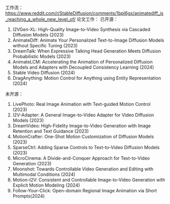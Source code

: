 工作流：
https://www.reddit.com/r/StableDiffusion/comments/1bpl6gx/animatediff_is_reaching_a_whole_new_level_of/
论文工作：
已开源：
1. I2VGen-XL: High-Quality Image-to-Video Synthesis via Cascaded Diffusion Models (2023)
2. AnimateDiff: Animate Your Personalized Text-to-Image Diffusion Models without Specific Tuning (2023)
3. DreamTalk: When Expressive Talking Head Generation Meets Diffusion Probabilistic Models (2023)
4. AnimateLCM: Accelerating the Animation of Personalized Diffusion Models and Adapters with Decoupled Consistency Learning (2024)
5. Stable Video Diffusion (2024)
6. DragAnything: Motion Control for Anything using Entity Representation (2024)

未开源：
1. LivePhoto: Real Image Animation with Text-guided Motion Control (2023)
2. I2V-Adapter: A General Image-to-Video Adapter for Video Diffusion Models (2023)
3. DreamVideo: High-Fidelity Image-to-Video Generation with Image Retention and Text Guidance (2023)
4. MotionCrafter: One-Shot Motion Customization of Diffusion Models (2023)
5. SparseCtrl: Adding Sparse Controls to Text-to-Video Diffusion Models (2023)
6. MicroCinema: A Divide-and-Conquer Approach for Text-to-Video Generation (2023)
7. Moonshot: Towards Controllable Video Generation and Editing with Multimodal Conditions (2024)
8. Motion-I2V: Consistent and Controllable Image-to-Video Generation with Explicit Motion Modeling (2024)
9. Follow-Your-Click: Open-domain Regional Image Animation via Short Prompts(2024)
